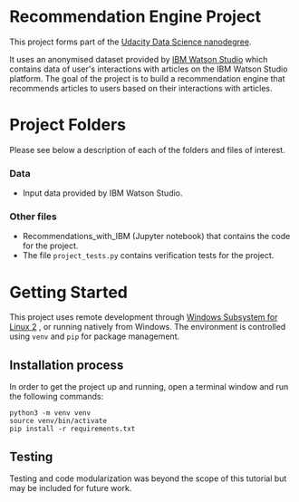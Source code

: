 # Recommendation Engine Project
This project forms part of the [Udacity Data Science nanodegree](https://www.udacity.com/course/data-scientist-nanodegree--nd025?utm_source=gsem_brand&utm_medium=ads_r&utm_campaign=19167921312_c_individuals&utm_term=143524484639&utm_keyword=udacity%20data%20science_p&gclid=Cj0KCQiA5NSdBhDfARIsALzs2EAHpUX_4D3aZrBcu_PbklsCJYBWFEupJ-i6mpiKLVpCNy_7u8hDLVoaAje4EALw_wcB). 

It uses an anonymised dataset provided by [IBM Watson Studio](https://dataplatform.cloud.ibm.com/gallery?context=cpdaas) which contains data of user's interactions with articles on the IBM Watson Studio platform. The goal of the project is to build a recommendation engine that recommends articles to users based on their interactions with articles.

# Project Folders
Please see below a description of each of the folders and files of interest.                                       

### Data                                               
- Input data provided by IBM Watson Studio.                               

### Other files                                               
- Recommendations_with_IBM (Jupyter notebook) that contains the code for the project.
- The file `project_tests.py` contains verification tests for the project.

# Getting Started
This project uses remote development through [Windows Subsystem for Linux 2](https://docs.microsoft.com/en-us/windows/wsl/install) , or running natively from Windows. The environment is controlled using `venv` and `pip` for package management.

## Installation process
In order to get the project up and running, open a terminal window and run the following commands:

```
python3 -m venv venv
source venv/bin/activate
pip install -r requirements.txt
```

## Testing
Testing and code modularization was beyond the scope of this tutorial but may be included for future work.